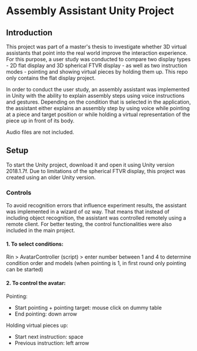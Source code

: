 # Assembly Assistant Unity Project

## Introduction
This project was part of a master's thesis to investigate whether 3D virtual assistants that point into the real world improve the interaction experience. For this purpose, a user study was conducted to compare two display types - 2D flat display and 3D spherical FTVR display - as well as two instruction modes - pointing and showing virtual pieces by holding them up. This repo only contains the flat display project.

In order to conduct the user study, an assembly assistant was implemented in Unity with the ability to explain assembly steps using voice instructions and gestures. Depending on the condition that is selected in the application, the assistant either explains an assembly step by using voice while pointing at a piece and target position or while holding a virtual representation of the piece up in front of its body.

Audio files are not included.

## Setup
To start the Unity project, download it and open it using Unity version 2018.1.7f. Due to limitations of the spherical FTVR display, this project was created using an older Unity version. 

### Controls
To avoid recognition errors that influence experiment results, the assistant was implemented in a wizard of oz way. That means that instead of including object recognition, the assistant was controlled remotely using a remote client. For better testing, the control functionalities were also included in the main project.

#### 1. To select conditions:

Rin > AvatarController (script) > enter number between 1 and 4 to determine condition order and models (when pointing is 1, in first round only pointing can be started)

#### 2. To control the avatar:

Pointing:
- Start pointing + pointing target: mouse click on dummy table
- End pointing: down arrow

Holding virtual pieces up:
- Start next instruction: space
- Previous instruction: left arrow


